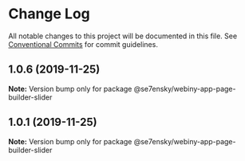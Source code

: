 # Change Log

All notable changes to this project will be documented in this file.
See [Conventional Commits](https://conventionalcommits.org) for commit guidelines.

## 1.0.6 (2019-11-25)

**Note:** Version bump only for package @se7ensky/webiny-app-page-builder-slider





## 1.0.1 (2019-11-25)

**Note:** Version bump only for package @se7ensky/webiny-app-page-builder-slider

